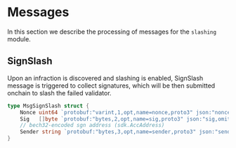 <!--
order: 3
-->

# Messages

In this section we describe the processing of messages for the `slashing` module.

## SignSlash

Upon an infraction is discovered and slashing is enabled, SignSlash message is triggered to collect signatures, which will be then submitted onchain to slash the failed validator.

```go
type MsgSignSlash struct {
	Nonce uint64 `protobuf:"varint,1,opt,name=nonce,proto3" json:"nonce,omitempty"`
	Sig   []byte `protobuf:"bytes,2,opt,name=sig,proto3" json:"sig,omitempty"`
	// bech32-encoded sgn address (sdk.AccAddress)
	Sender string `protobuf:"bytes,3,opt,name=sender,proto3" json:"sender,omitempty" yaml:"sender"`
}
```
